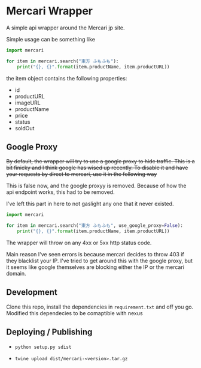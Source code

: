 # Mercari Wrapper

A simple api wrapper around the Mercari jp site.

Simple usage can be something like

```python
import mercari

for item in mercari.search("東方 ふもふも"):
    print("{}, {}".format(item.productName, item.productURL))
```

the item object contains the following properties:

- id
- productURL
- imageURL
- productName
- price
- status
- soldOut

## Google Proxy

~~By default, the wrapper will try to use a google proxy to hide traffic. This is a bit finicky and I think google has wised up recently. To disable it and have your requests by direct to mercari, use it in the following way~~

This is false now, and the google proxyy is removed. Because of how the api endpoint works, this had to be removed.

I've left this part in here to not gaslight any one that it never existed.

```python
import mercari

for item in mercari.search("東方 ふもふも", use_google_proxy=False):
    print("{}, {}".format(item.productName, item.productURL))
```

The wrapper will throw on any 4xx or 5xx http status code.

Main reason I've seen errors is because mercari decides to throw 403 if they blacklist your IP. I've tried to get around this with the google proxy, but it seems like google themselves are blocking either the IP or the mercari domain.


## Development

Clone this repo, install the dependencies in `requirement.txt` and off you go.
Modified this dependecies to be comaptible with nexus

## Deploying / Publishing

- `python setup.py sdist`

- `twine upload dist/mercari-<version>.tar.gz`
